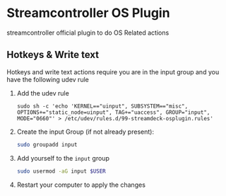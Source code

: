 # Streamcontroller OS Plugin

streamcontroller official plugin to do OS Related actions

## Hotkeys & Write text

Hotkeys and write text actions require you are in the input group and you have the following udev rule

1. Add the udev rule
    ```
    sudo sh -c 'echo 'KERNEL=="uinput", SUBSYSTEM=="misc", OPTIONS+="static_node=uinput", TAG+="uaccess", GROUP="input", MODE="0660"' > /etc/udev/rules.d/99-streamdeck-osplugin.rules'
    ```
2. Create the input Group (if not already present):
    ```sh
    sudo groupadd input
    ```
3. Add yourself to the `input` group
    ```sh
    sudo usermod -aG input $USER
    ```
4. Restart your computer to apply the changes
